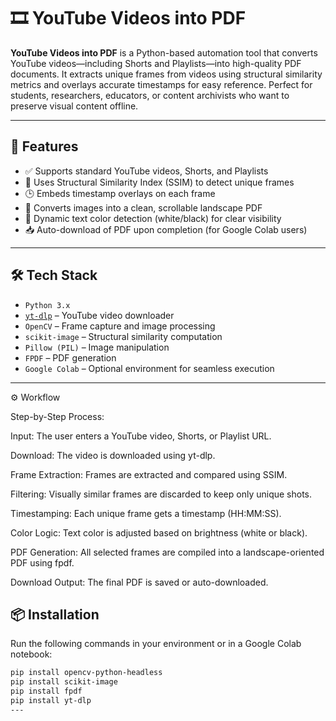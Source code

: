 # 🎞️ YouTube Videos into PDF

**YouTube Videos into PDF** is a Python-based automation tool that converts YouTube videos—including Shorts and Playlists—into high-quality PDF documents. It extracts unique frames from videos using structural similarity metrics and overlays accurate timestamps for easy reference. Perfect for students, researchers, educators, or content archivists who want to preserve visual content offline.

---

## 🚀 Features

- ✅ Supports standard YouTube videos, Shorts, and Playlists
- 🧠 Uses Structural Similarity Index (SSIM) to detect unique frames
- 🕒 Embeds timestamp overlays on each frame
- 📄 Converts images into a clean, scrollable landscape PDF
- 🎨 Dynamic text color detection (white/black) for clear visibility
- 📥 Auto-download of PDF upon completion (for Google Colab users)

---

## 🛠️ Tech Stack

- `Python 3.x`
- [`yt-dlp`](https://github.com/yt-dlp/yt-dlp) – YouTube video downloader
- `OpenCV` – Frame capture and image processing
- `scikit-image` – Structural similarity computation
- `Pillow (PIL)` – Image manipulation
- `FPDF` – PDF generation
- `Google Colab` – Optional environment for seamless execution

---

⚙️ Workflow

Step-by-Step Process:

Input: The user enters a YouTube video, Shorts, or Playlist URL.

Download: The video is downloaded using yt-dlp.

Frame Extraction: Frames are extracted and compared using SSIM.

Filtering: Visually similar frames are discarded to keep only unique shots.

Timestamping: Each unique frame gets a timestamp (HH:MM:SS).

Color Logic: Text color is adjusted based on brightness (white or black).

PDF Generation: All selected frames are compiled into a landscape-oriented PDF using fpdf.

Download Output: The final PDF is saved or auto-downloaded.


## 📦 Installation

Run the following commands in your environment or in a Google Colab notebook:

```bash
pip install opencv-python-headless
pip install scikit-image
pip install fpdf
pip install yt-dlp
---




